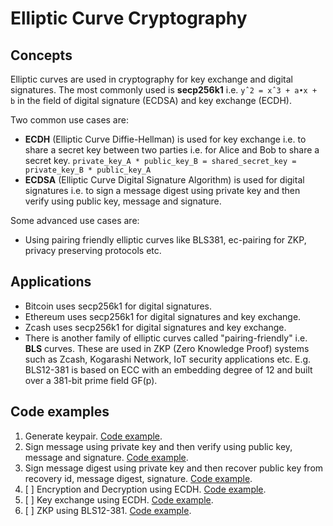 # Elliptic Curve Cryptography

## Concepts

Elliptic curves are used in cryptography for key exchange and digital signatures. The most commonly used is **secp256k1** i.e. `yˆ2 = xˆ3 + a•x + b` in the field of digital signature (ECDSA) and key exchange (ECDH).

Two common use cases are:

- **ECDH** (Elliptic Curve Diffie-Hellman) is used for key exchange i.e. to share a secret key between two parties i.e. for Alice and Bob to share a secret key. `private_key_A * public_key_B = shared_secret_key = private_key_B * public_key_A`
- **ECDSA** (Elliptic Curve Digital Signature Algorithm) is used for digital signatures i.e. to sign a message digest using private key and then verify using public key, message and signature.

Some advanced use cases are:

- Using pairing friendly elliptic curves like BLS381, ec-pairing for ZKP, privacy preserving protocols etc.

## Applications

- Bitcoin uses secp256k1 for digital signatures.
- Ethereum uses secp256k1 for digital signatures and key exchange.
- Zcash uses secp256k1 for digital signatures and key exchange.
- There is another family of elliptic curves called "pairing-friendly" i.e. **BLS** curves. These are used in ZKP (Zero Knowledge Proof) systems such as Zcash, Kogarashi Network, IoT security applications etc. E.g. BLS12-381 is based on ECC with an embedding degree of 12 and built over a 381-bit prime field GF(p).

## Code examples

1. Generate keypair. [Code example](../../../libs/ecp/src/generate_keypair.rs).
2. Sign message using private key and then verify using public key, message and signature. [Code example](../../../libs/ecp/src/verify_sig.rs).
3. Sign message digest using private key and then recover public key from recovery id, message digest, signature. [Code example](../../../libs/ecp/src/verify_sig_w_v.rs).
4. [ ] Encryption and Decryption using ECDH. [Code example](../../../libs/ecp/src/ecdh_enc_dec.rs).
5. [ ] Key exchange using ECDH. [Code example](../../../libs/ecp/src/ecdh.rs).
6. [ ] ZKP using BLS12-381. [Code example](../../../libs/ecp/src/bls12_381.rs).
